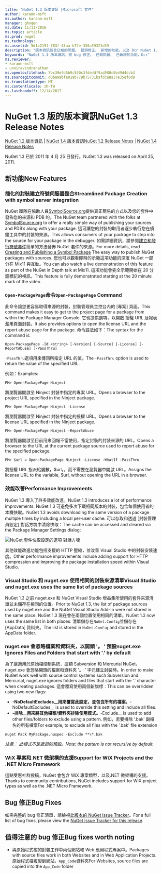 ```yaml
---
title: "NuGet 1.3 版本資訊 |Microsoft 文件"
author: karann-msft
ms.author: karann-msft
manager: ghogen
ms.date: 11/11/2016
ms.topic: article
ms.prod: nuget
ms.technology: 
ms.assetid: 5d1c2191-783f-4faa-b72e-356a59323d39
description: "版本資訊包含已知的問題、 錯誤修正、 新增的功能，以及 Dcr NuGet 1.3。"
keywords: "NuGet 1.3 版本資訊，將 bug 修正、 已知問題、 已新增的功能，Dcr"
ms.reviewer:
- karann-msft
- unniravindranathan
ms.openlocfilehash: 7bc39efd5b9c550c3fdeddf9ad980c0bd9d4dcb3
ms.sourcegitcommit: d0ba99bfe019b779b75731bafdca8a37e35ef0d9
ms.translationtype: MT
ms.contentlocale: zh-TW
ms.lasthandoff: 12/14/2017
---
```

# <a name="nuget-13-release-notes"></a><span data-ttu-id="6830a-104">NuGet 1.3 版的版本資訊</span><span class="sxs-lookup"><span data-stu-id="6830a-104">NuGet 1.3 Release Notes</span></span>

<span data-ttu-id="6830a-105">[NuGet 1.2 版本資訊](../release-notes/nuget-1.2.md) | [NuGet 1.4 版本資訊](../release-notes/nuget-1.4.md)</span><span class="sxs-lookup"><span data-stu-id="6830a-105">[NuGet 1.2 Release Notes](../release-notes/nuget-1.2.md) | [NuGet 1.4 Release Notes](../release-notes/nuget-1.4.md)</span></span>

<span data-ttu-id="6830a-106">NuGet 1.3 已於 2011 年 4 月 25 日發行。</span><span class="sxs-lookup"><span data-stu-id="6830a-106">NuGet 1.3 was released on April 25, 2011.</span></span>

## <a name="new-features"></a><span data-ttu-id="6830a-107">新功能</span><span class="sxs-lookup"><span data-stu-id="6830a-107">New Features</span></span>

### <a name="streamlined-package-creation-with-symbol-server-integration"></a><span data-ttu-id="6830a-108">簡化的封裝建立符號伺服器整合</span><span class="sxs-lookup"><span data-stu-id="6830a-108">Streamlined Package Creation with symbol server integration</span></span>

<span data-ttu-id="6830a-109">NuGet 團隊在協助人員[SymbolSource.org](http://www.symbolsource.org/)提供真正簡易的方式以及您的套件中發佈您的來源和 PDB 的。</span><span class="sxs-lookup"><span data-stu-id="6830a-109">The NuGet team partnered with the folks at [SymbolSource.org](http://www.symbolsource.org/) to offer a really simple way of publishing your sources and PDB’s along with your package.</span></span> <span data-ttu-id="6830a-110">這可讓您的封裝的取用者逐步執行您在偵錯工具中的封裝的來源。</span><span class="sxs-lookup"><span data-stu-id="6830a-110">This allows consumers of your package to step into the source for your package in the debugger.</span></span> <span data-ttu-id="6830a-111">如需詳細資訊，請參閱[建立和發行符號套件](../create-packages/symbol-packages.md)簡單的方法發佈 NuGet 套件的來源。</span><span class="sxs-lookup"><span data-stu-id="6830a-111">For more details, read [Creating and Publishing a Symbol Package](../create-packages/symbol-packages.md) The easy way to publish NuGet packages with sources.</span></span> <span data-ttu-id="6830a-112">您也可以觀看即時的示範這項功能的深度 NuGet 一部分在 Mix11 與互動。</span><span class="sxs-lookup"><span data-stu-id="6830a-112">You can also watch a live demonstration of this feature as part of the NuGet in Depth talk at Mix11.</span></span> <span data-ttu-id="6830a-113">這項功能會完全示範開始在 20 分鐘標記的視訊。</span><span class="sxs-lookup"><span data-stu-id="6830a-113">This feature is fully demonstrated starting at the 20 minute mark of the video.</span></span>

### <a name="open-packagepage-command"></a><span data-ttu-id="6830a-114">`Open-PackagePage`命令</span><span class="sxs-lookup"><span data-stu-id="6830a-114">`Open-PackagePage` Command</span></span>

<span data-ttu-id="6830a-115">此命令讓您更容易取得來源的封裝，封裝管理員主控台內的 [專案] 頁面。</span><span class="sxs-lookup"><span data-stu-id="6830a-115">This command makes it easy to get to the project page for a package from within the Package Manager Console.</span></span> <span data-ttu-id="6830a-116">它也提供選項，以開啟 授權 URL 及報表濫用頁面封裝。</span><span class="sxs-lookup"><span data-stu-id="6830a-116">It also provides options to open the license URL and the report abuse page for the package.</span></span>
<span data-ttu-id="6830a-117">命令語法如下：</span><span class="sxs-lookup"><span data-stu-id="6830a-117">The syntax for the command is:</span></span>

    Open-PackagePage -Id <string> [-Version] [-Source] [-License] [-ReportAbuse] [-PassThru]

<span data-ttu-id="6830a-118">`-PassThru`選項用來傳回所指定 URL 的值。</span><span class="sxs-lookup"><span data-stu-id="6830a-118">The `-PassThru` option is used to return the value of the specified URL.</span></span>

<span data-ttu-id="6830a-119">例如：</span><span class="sxs-lookup"><span data-stu-id="6830a-119">Examples:</span></span>

    PM> Open-PackagePage Ninject

<span data-ttu-id="6830a-120">將瀏覽器開啟至 Ninject 封裝中指定的專案 URL。</span><span class="sxs-lookup"><span data-stu-id="6830a-120">Opens a browser to the project URL specified in the Ninject package.</span></span>

    PM> Open-PackagePage Ninject -License

<span data-ttu-id="6830a-121">將瀏覽器開啟至 Ninject 封裝中指定的授權 URL。</span><span class="sxs-lookup"><span data-stu-id="6830a-121">Opens a browser to the license URL specified in the Ninject package.</span></span>

    PM> Open-PackagePage Ninject -ReportAbuse

<span data-ttu-id="6830a-122">將瀏覽器開啟至目前用來回報不當使用，指定封裝的封裝來源的 URL。</span><span class="sxs-lookup"><span data-stu-id="6830a-122">Opens a browser to the URL at the current package source used to report abuse for the specified package.</span></span>

    PM> $url = Open-PackagePage Ninject -License -WhatIf -PassThru

<span data-ttu-id="6830a-123">將授權 URL 指派給變數，$url，，而不需要在瀏覽器中開啟 URL。</span><span class="sxs-lookup"><span data-stu-id="6830a-123">Assigns the license URL to the variable, $url, without opening the URL in a browser.</span></span>

### <a name="performance-improvements"></a><span data-ttu-id="6830a-124">效能改善</span><span class="sxs-lookup"><span data-stu-id="6830a-124">Performance Improvements</span></span>

<span data-ttu-id="6830a-125">NuGet 1.3 導入了許多效能改進。</span><span class="sxs-lookup"><span data-stu-id="6830a-125">NuGet 1.3 introduces a lot of performance improvements.</span></span> <span data-ttu-id="6830a-126">NuGet 1.3 可避免多次下載相同版本的封裝，包含每個使用者的本機快取。</span><span class="sxs-lookup"><span data-stu-id="6830a-126">NuGet 1.3 avoids downloading the same version of a package multiple times by including a local per-user cache.</span></span> <span data-ttu-id="6830a-127">可以存取和透過 [封裝管理員設定] 對話方塊中清除快取：</span><span class="sxs-lookup"><span data-stu-id="6830a-127">The cache can be accessed and cleared via the Package Manager Settings dialog:</span></span>

![NuGet 套件快取設定的選項 對話方塊](./media/nuget-options.png)

<span data-ttu-id="6830a-129">其他效能改進功能包括支援的 HTTP 壓縮，並改善 Visual Studio 中的封裝安裝速度。</span><span class="sxs-lookup"><span data-stu-id="6830a-129">Other performance improvements include adding support for HTTP compression and improving the package installation speed within Visual Studio.</span></span>

### <a name="visual-studio-and-nugetexe-uses-the-same-list-of-package-sources"></a><span data-ttu-id="6830a-130">Visual Studio 和 nuget.exe 使用相同的封裝來源清單</span><span class="sxs-lookup"><span data-stu-id="6830a-130">Visual Studio and nuget.exe uses the same list of package sources</span></span>

<span data-ttu-id="6830a-131">NuGet 1.3 之前 nuget.exe 和 NuGet Visual Studio 增益集所使用的套件來源清單並未儲存在相同的位置。</span><span class="sxs-lookup"><span data-stu-id="6830a-131">Prior to NuGet 1.3, the list of package sources used by nuget.exe and the NuGet Visual Studio Add-In were not stored in the same place.</span></span> <span data-ttu-id="6830a-132">NuGet 1.3 現在會在兩個位置使用相同的清單。</span><span class="sxs-lookup"><span data-stu-id="6830a-132">NuGet 1.3 now uses the same list in both places.</span></span> <span data-ttu-id="6830a-133">清單儲存在`NuGet.Config`並儲存在 [AppData] 資料夾。</span><span class="sxs-lookup"><span data-stu-id="6830a-133">The list is stored in `NuGet.Config` and stored in the AppData folder.</span></span>

### <a name="nugetexe-ignores-files-and-folders-that-start-with--by-default"></a><span data-ttu-id="6830a-134">nuget.exe 會忽略檔案和資料夾，以開頭 '。 ' 預設</span><span class="sxs-lookup"><span data-stu-id="6830a-134">nuget.exe Ignores Files and Folders that start with '.' by default</span></span>

<span data-ttu-id="6830a-135">為了讓適用於原始檔控制系統，這類 Subversion 和 Mercurial NuGet，nuget.exe 會忽略開頭的檔案和資料夾 '。 ' 字元建立封裝時。</span><span class="sxs-lookup"><span data-stu-id="6830a-135">In order to make NuGet work well with source control systems such Subversion and Mercurial, nuget.exe ignores folders and files that start with the '.' character when creating packages.</span></span> <span data-ttu-id="6830a-136">這會覆寫使用兩個新旗標：</span><span class="sxs-lookup"><span data-stu-id="6830a-136">This can be overridden using two new flags:</span></span>

* <span data-ttu-id="6830a-137">__-NoDefaultExcludes__用來覆寫此設定，並包含所有的檔案。</span><span class="sxs-lookup"><span data-stu-id="6830a-137">__-NoDefaultExcludes__ is used to override this setting and include all files.</span></span>
* <span data-ttu-id="6830a-138">__-排除__用來將其他檔案/資料夾排除使用模式。</span><span class="sxs-lookup"><span data-stu-id="6830a-138">__-Exclude__ is used to add other files/folders to exclude using a pattern.</span></span> <span data-ttu-id="6830a-139">例如，若要排除 '.bak' 副檔名的所有檔案</span><span class="sxs-lookup"><span data-stu-id="6830a-139">For example, to exclude all files with the '.bak' file extension</span></span>

```
nuget Pack MyPackage.nuspec -Exclude **\*.bak
```  

<span data-ttu-id="6830a-140">_注意： 此模式不是遞迴的預設。_</span><span class="sxs-lookup"><span data-stu-id="6830a-140">_Note: the pattern is not recursive by default._</span></span>

### <a name="support-for-wix-projects-and-the-net-micro-framework"></a><span data-ttu-id="6830a-141">WiX 專案和.NET 微架構的支援</span><span class="sxs-lookup"><span data-stu-id="6830a-141">Support for WiX Projects and the .NET Micro Framework</span></span>

<span data-ttu-id="6830a-142">這點受惠社群投稿，NuGet 會包含 WiX 專案類型，以及.NET 微架構的支援。</span><span class="sxs-lookup"><span data-stu-id="6830a-142">Thanks to community contributions, NuGet includes support for WiX project types as well as the .NET Micro Framework.</span></span>

## <a name="bug-fixes"></a><span data-ttu-id="6830a-143">Bug 修正</span><span class="sxs-lookup"><span data-stu-id="6830a-143">Bug Fixes</span></span>

<span data-ttu-id="6830a-144">如需完整的 bug 修正清單，請檢視[此版本的 NuGet Issue Tracker](http://nuget.codeplex.com/workitem/list/advanced?keyword=&status=All&type=All&priority=All&release=NuGet%201.3&assignedTo=All&component=All&sortField=LastUpdatedDate&sortDirection=Descending&page=0)。</span><span class="sxs-lookup"><span data-stu-id="6830a-144">For a full list of bug fixes, please view the [NuGet Issue Tracker for this release](http://nuget.codeplex.com/workitem/list/advanced?keyword=&status=All&type=All&priority=All&release=NuGet%201.3&assignedTo=All&component=All&sortField=LastUpdatedDate&sortDirection=Descending&page=0).</span></span>

## <a name="bug-fixes-worth-noting"></a><span data-ttu-id="6830a-145">值得注意的 bug 修正</span><span class="sxs-lookup"><span data-stu-id="6830a-145">Bug fixes worth noting</span></span>

* <span data-ttu-id="6830a-146">與原始程式檔的封裝工作中兩個網站和 Web 應用程式專案中。</span><span class="sxs-lookup"><span data-stu-id="6830a-146">Packages with source files work in both Websites and in Web Application Projects.</span></span>
<span data-ttu-id="6830a-147">原始程式檔複製到網站，`App_Code`資料夾</span><span class="sxs-lookup"><span data-stu-id="6830a-147">For Websites, source files are copied into the `App_Code` folder</span></span>
